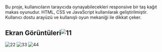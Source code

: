 # 

Bu proje, kullanıcıların tarayıcıda oynayabilecekleri responsive bir taş kağıt makas oyunudur. HTML, CSS ve JavaScript kullanılarak geliştirilmiştir. Kullanıcı dostu arayüzü ve kullanışlı oyun mekaniği ile dikkat çeker. 







## Ekran Görüntüleri![11](https://github.com/BarrickUAR/Rock-Paper-Scissors-Game/assets/135522301/3dd8284b-78bb-4228-a1a2-418de567cf18)
![22](https://github.com/BarrickUAR/Rock-Paper-Scissors-Game/assets/135522301/e81e78a4-dc5d-4ac2-92fc-e08c95dfbd2b)
![33](https://github.com/BarrickUAR/Rock-Paper-Scissors-Game/assets/135522301/d9acbc1b-870b-4cc7-9681-44bd569d4611)
![44](https://github.com/BarrickUAR/Rock-Paper-Scissors-Game/assets/135522301/583dd90b-75c1-47b5-b4e5-0546f4a904a1)
